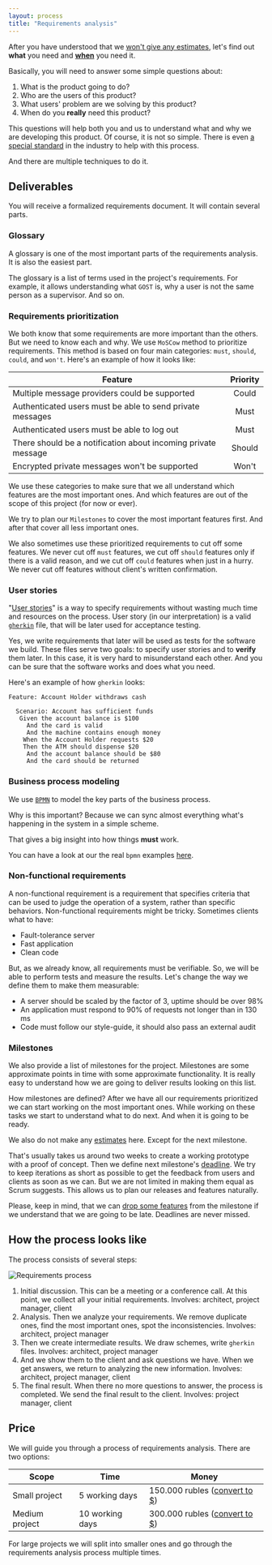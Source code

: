 ```yaml
---
layout: process
title: "Requirements analysis"
---
```


After you have understood that we [won't give any estimates](/meta/rsdp/estimates), let's find out **what** you need and [**when**](/meta/rsdp/how-to-always-be-on-time) you need it.

Basically, you will need to answer some simple questions about:
1. What is the product going to do?
2. Who are the users of this product?
3. What users' problem are we solving by this product?
4. When do you **really** need this product?

This questions will help both you and us to understand what and why we are developing this product.
Of course, it is not so simple. There is even [a special standard](https://standards.ieee.org/findstds/standard/830-1998.html) in the industry to help with this process.

And there are multiple techniques to do it.


## Deliverables

You will receive a formalized requirements document.
It will contain several parts.

### Glossary

A glossary is one of the most important parts of the requirements analysis.
It is also the easiest part.

The glossary is a list of terms used in the project's requirements.
For example, it allows understanding what `GOST` is,
why a user is not the same person as a supervisor. And so on.

### Requirements prioritization

We both know that some requirements are more important than the others.
But we need to know each and why. We use `MoSCow` method to prioritize requirements.
This method is based on four main categories: `must`, `should`, `could`, and `won't`.
Here's an example of how it looks like:

| Feature                                                        | Priority |
|----------------------------------------------------------------|:--------:|
| Multiple message providers could be supported                  |   Could  |
| Authenticated users must be able to send private messages      |   Must   |
| Authenticated users must be able to log out                    |   Must   |
| There should be a notification about incoming private message  |  Should  |
| Encrypted private messages won't be supported                  |   Won't  |

We use these categories to make sure that we all understand which features are the most important ones.
And which features are out of the scope of this project (for now or ever).

We try to plan our `Milestones` to cover the most important features first.
And after that cover all less important ones.

We also sometimes use these prioritized requirements to cut off some features.
We never cut off `must` features, we cut off `should` features only if there is a valid reason, and we cut off `could` features when just in a hurry. We never cut off features without client's written confirmation.

### User stories

"[User stories](https://en.wikipedia.org/wiki/User_story)" is a way to specify requirements without wasting much time and resources on the process. User story (in our interpretation) is a valid [`gherkin`](https://github.com/cucumber/cucumber/wiki/Gherkin) file, that will be later used for acceptance testing.

Yes, we write requirements that later will be used as tests for the software we build.
These files serve two goals: to specify user stories and to **verify** them later.
In this case, it is very hard to misunderstand each other.
And you can be sure that the software works and does what you need.

Here's an example of how `gherkin` looks:

```gherkin
Feature: Account Holder withdraws cash

  Scenario: Account has sufficient funds
   Given the account balance is $100
     And the card is valid
     And the machine contains enough money
    When the Account Holder requests $20
    Then the ATM should dispense $20
     And the account balance should be $80
     And the card should be returned
```

### Business process modeling

We use [`BPMN`](https://en.wikipedia.org/wiki/Business_Process_Model_and_Notation) to model the key parts of the business process.

Why is this important?
Because we can sync almost everything what's happening in the system in a simple scheme.

That gives a big insight into how things **must** work.

You can have a look at our the real `bpmn` examples [here](https://github.com/wemake-services/meta/tree/master/processes).

### Non-functional requirements

A non-functional requirement is a requirement that specifies criteria that can be used to judge the operation of a system, rather than specific behaviors.
Non-functional requirements might be tricky. Sometimes clients what to have:

- Fault-tolerance server
- Fast application
- Clean code

But, as we already know, all requirements must be verifiable.
So, we will be able to perform tests and measure the results.
Let's change the way we define them to make them measurable:

- A server should be scaled by the factor of 3, uptime should be over 98%
- An application must respond to 90% of requests not longer than in 130 ms
- Code must follow our style-guide, it should also pass an external audit

### Milestones

We also provide a list of milestones for the project.
Milestones are some approximate points in
time with some approximate functionality.
It is really easy to understand how we are going to deliver results looking
on this list.

How milestones are defined? After we have all our requirements prioritized
we can start working on the most important ones. While working on these
tasks we start to understand what to do next. And when it is going to be ready.

We also do not make any [estimates](/meta/rsdp/estimates/) here. Except for the next milestone.

That's usually takes us around two weeks to create a
working prototype with a proof of concept.
Then we define next milestone's [deadline](/meta/rsdp/how-to-always-be-on-time/).
We try to keep iterations as short as possible to get the feedback from users
and clients as soon as we can. But we are not limited in making them equal as
Scrum suggests. This allows us to plan our releases and features naturally.

Please, keep in mind, that we can [drop some features](/meta/rsdp/how-to-always-be-on-time/#what-happens-when-we-feel-that-we-will-be-late)
from the milestone if we understand that we are going to be late.
Deadlines are never missed.


## How the process looks like

The process consists of several steps:

![Requirements process](https://i.imgur.com/LyhzqPA.png)

1. Initial discussion. This can be a meeting or a conference call. At this point, we collect all your initial requirements. Involves: architect, project manager, client
2. Analysis. Then we analyze your requirements. We remove duplicate ones, find the most important ones, spot the inconsistencies. Involves: architect, project manager
3. Then we create intermediate results. We draw schemes, write `gherkin` files. Involves: architect, project manager
4. And we show them to the client and ask questions we have. When we get answers, we return to analyzing the new information. Involves: architect, project manager, client
5. The final result. When there no more questions to answer, the process is completed. We send the final result to the client. Involves: project manager, client


## Price

We will guide you through a process of requirements analysis.
There are two options:

| Scope          | Time            | Money                                                                                          |
|----------------|-----------------|------------------------------------------------------------------------------------------------|
|  Small project |  5 working days | 150.000 rubles ([convert to $](http://www.countrycurrencyrates.com/en/convert/RUB/USD/150000)) |
| Medium project | 10 working days | 300.000 rubles ([convert to $](http://www.countrycurrencyrates.com/en/convert/RUB/USD/300000)) |

For large projects we will split into smaller ones and
go through the requirements analysis process multiple times.
